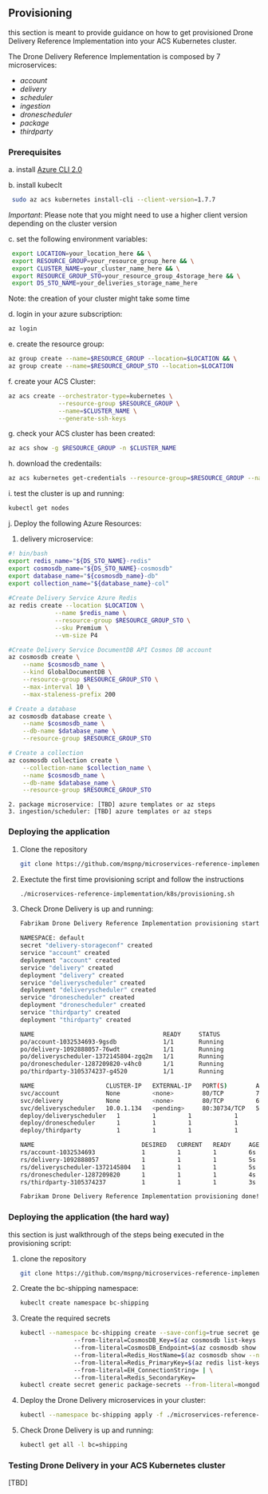 ## Provisioning

this section is meant to provide guidance on how to get provisioned Drone Delivery Reference Implementation
into your ACS Kubernetes cluster.

The Drone Delivery Reference Implementation is composed by 7 microservices:

* *account*
* *delivery*
* *scheduler*
* *ingestion*
* *dronescheduler*
* *package*
* *thirdparty*

### Prerequisites

a. install [Azure CLI 2.0](https://docs.microsoft.com/en-us/cli/azure/install-azure-cli)

b. install kubeclt
   ```bash
    sudo az acs kubernetes install-cli --client-version=1.7.7
   ```
   *Important*: Please note that you might need to use a higher client version depending on the cluster version

c. set the following environment variables:
   ```bash
    export LOCATION=your_location_here && \
    export RESOURCE_GROUP=your_resource_group_here && \
    export CLUSTER_NAME=your_cluster_name_here && \
    export RESOURCE_GROUP_STO=your_resource_group_4storage_here && \
    export DS_STO_NAME=your_deliveries_storage_name_here
   ```
   Note: the creation of your cluster might take some time

d. login in your azure subscription:
   ```bash
   az login
   ```

e. create the resource group:
   ```bash
   az group create --name=$RESOURCE_GROUP --location=$LOCATION && \
   az group create --name=$RESOURCE_GROUP_STO --location=$LOCATION
   ```

f. create your ACS Cluster:
   ```bash
   az acs create --orchestrator-type=kubernetes \
                 --resource-group $RESOURCE_GROUP \
                 --name=$CLUSTER_NAME \
                 --generate-ssh-keys
   ```

g. check your ACS cluster has been created:
   ```bash
   az acs show -g $RESOURCE_GROUP -n $CLUSTER_NAME
   ```

h. download the credentails:
   ```bash
   az acs kubernetes get-credentials --resource-group=$RESOURCE_GROUP --name=$CLUSTER_NAME
   ```

i. test the cluster is up and running:
   ```bash
   kubectl get nodes
   ```

j. Deploy the following Azure Resources:

   1. delivery microservice:
   ```bash
   #! bin/bash
   export redis_name="${DS_STO_NAME}-redis"
   export cosmosdb_name="${DS_STO_NAME}-cosmosdb"
   export database_name="${cosmosdb_name}-db"
   export collection_name="${database_name}-col"
    
   #Create Delivery Service Azure Redis 
   az redis create --location $LOCATION \
                --name $redis_name \
                --resource-group $RESOURCE_GROUP_STO \
                --sku Premium \
                --vm-size P4

   #Create Delivery Service DocumentDB API Cosmos DB account
   az cosmosdb create \
       --name $cosmosdb_name \
       --kind GlobalDocumentDB \
       --resource-group $RESOURCE_GROUP_STO \
       --max-interval 10 \
       --max-staleness-prefix 200 
   
   # Create a database 
   az cosmosdb database create \
       --name $cosmosdb_name \
       --db-name $database_name \
       --resource-group $RESOURCE_GROUP_STO
   
   # Create a collection
   az cosmosdb collection create \
       --collection-name $collection_name \
       --name $cosmosdb_name \
       --db-name $database_name \
       --resource-group $RESOURCE_GROUP_STO
   ```
    2. package microservice: [TBD] azure templates or az steps 
    3. ingestion/scheduler: [TBD] azure templates or az steps

### Deploying the application

1. Clone the repository
   ```bash
   git clone https://github.com/mspnp/microservices-reference-implementation.git
   ```

2. Exectute the first time provisioning script and follow the instructions
   ```bash
   ./microservices-reference-implementation/k8s/provisioning.sh
   ```

3. Check Drone Delivery is up and running:
   ```bash
   Fabrikam Drone Delivery Reference Implementation provisioning started...

   NAMESPACE: default
   secret "delivery-storageconf" created
   service "account" created
   deployment "account" created
   service "delivery" created
   deployment "delivery" created
   service "deliveryscheduler" created
   deployment "deliveryscheduler" created
   service "dronescheduler" created
   deployment "dronescheduler" created
   service "thirdparty" created
   deployment "thirdparty" created

   NAME                                    READY     STATUS              RESTARTS   AGE
   po/account-1032534693-9gsdb             1/1       Running             0          6s
   po/delivery-1092888057-76wdt            1/1       Running             0          5s
   po/deliveryscheduler-1372145804-zgq2m   1/1       Running             0          5s
   po/dronescheduler-1287209820-v4hc0      1/1       Running             0          4s
   po/thirdparty-3105374237-g4520          1/1       Running             0          3s

   NAME                    CLUSTER-IP   EXTERNAL-IP   PORT(S)        AGE
   svc/account             None         <none>        80/TCP         7s
   svc/delivery            None         <none>        80/TCP         6s
   svc/deliveryscheduler   10.0.1.134   <pending>     80:30734/TCP   5s svc/dronescheduler      None         <none>        80/TCP         4s svc/thirdparty          None         <none>        80/TCP         3s NAME                       DESIRED   CURRENT   UP-TO-DATE   AVAILABLE   AGE deploy/account             1         1         1            1           6s deploy/delivery            1         1         1            1           5s
   deploy/deliveryscheduler   1         1         1            1           5s
   deploy/dronescheduler      1         1         1            1           4s
   deploy/thirdparty          1         1         1            1           3s

   NAME                              DESIRED   CURRENT   READY     AGE
   rs/account-1032534693             1         1         1         6s
   rs/delivery-1092888057            1         1         1         5s
   rs/deliveryscheduler-1372145804   1         1         1         5s
   rs/dronescheduler-1287209820      1         1         1         4s
   rs/thirdparty-3105374237          1         1         1         3s

   Fabrikam Drone Delivery Reference Implementation provisioning done!
   ```

### Deploying the application (the hard way)
this section is just walkthrough of the steps being executed in the provisioning script:

1. clone the repository
   ```bash
   git clone https://github.com/mspnp/microservices-reference-implementation.git
   ```

2. Create the bc-shipping namespace:
   ```bash
   kubeclt create namespace bc-shipping
   ```

2. Create the required secrets 
   ```bash
   kubectl --namespace bc-shipping create --save-config=true secret generic delivery-storageconf | \
                  --from-literal=CosmosDB_Key=$(az cosmosdb list-keys --name $cosmosdb_name --resource-group $RESOURCE_GROUP_STO --query "primaryMasterKey") | \
                  --from-literal=CosmosDB_Endpoint=$(az cosmosdb show --name $cosmosdb_name --resource-group $RESOURCE_GROUP_STO --query documentEndpoint) | \
                  --from-literal=Redis_HostName=$(az cosmosdb show --name $cosmosdb_name --resource-group $RESOURCE_GROUP_STO --query documentEndpoint) | \
                  --from-literal=Redis_PrimaryKey=$(az redis list-keys --name $redis_name --resource-group $RESOURCE_GROUP_STO --query primaryKey) | \
                  --from-literal=EH_ConnectionString= | \
                  --from-literal=Redis_SecondaryKey=
   kubectl create secret generic package-secrets --from-literal=mongodb-pwd=your_mongodb_connection_string
   ```
3. Deploy the Drone Delivery microservices in your cluster:
   ```bash
   kubectl --namespace bc-shipping apply -f ./microservices-reference-implementation/k8s/
   ```

4. Check Drone Delivery is up and running:
   ```bash
   kubectl get all -l bc=shipping
   ```

### Testing Drone Delivery in your ACS Kubernetes cluster

  [TBD]

